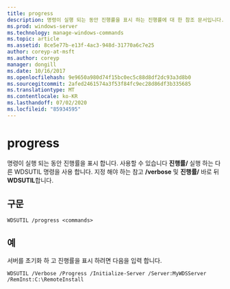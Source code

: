 ```yaml
---
title: progress
description: 명령이 실행 되는 동안 진행률을 표시 하는 진행률에 대 한 참조 문서입니다.
ms.prod: windows-server
ms.technology: manage-windows-commands
ms.topic: article
ms.assetid: 8ce5e77b-e13f-4ac3-948d-31770a6c7e25
author: coreyp-at-msft
ms.author: coreyp
manager: dongill
ms.date: 10/16/2017
ms.openlocfilehash: 9e9650a980d74f15bc0ec5c88d8df2dc93a3d8b0
ms.sourcegitcommit: 2afed2461574a3f53f84fc9ec28d86df3b335685
ms.translationtype: MT
ms.contentlocale: ko-KR
ms.lasthandoff: 07/02/2020
ms.locfileid: "85934595"
---
```

# <a name="progress"></a>progress

명령이 실행 되는 동안 진행률을 표시 합니다. 사용할 수 있습니다 **진행률/** 실행 하는 다른 WDSUTIL 명령을 사용 합니다. 지정 해야 하는 참고 **/verbose** 및 **진행률/** 바로 뒤 **WDSUTIL**합니다.

## <a name="syntax"></a>구문

```
WDSUTIL /progress <commands>
```

## <a name="examples"></a>예

서버를 초기화 하 고 진행률을 표시 하려면 다음을 입력 합니다.
```
WDSUTIL /Verbose /Progress /Initialize-Server /Server:MyWDSServer /RemInst:C:\RemoteInstall
```